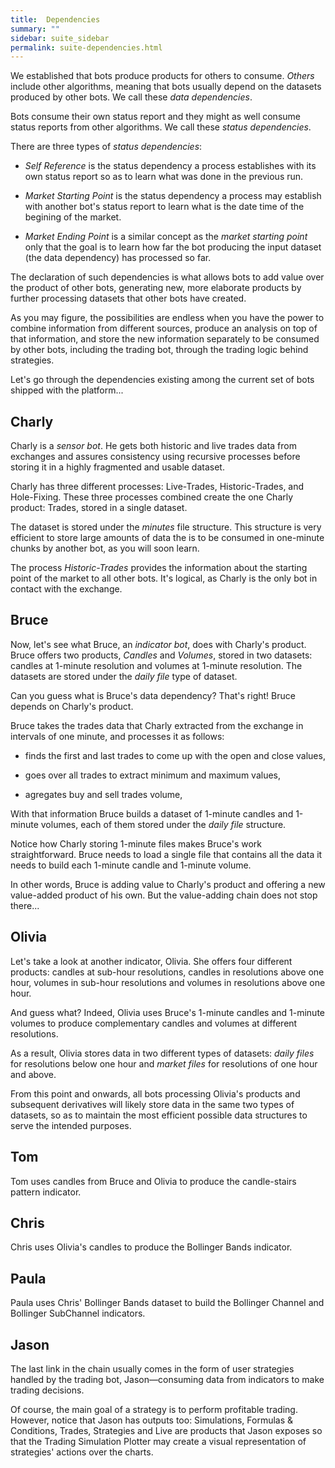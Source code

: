 ```yaml
---
title:  Dependencies
summary: ""
sidebar: suite_sidebar
permalink: suite-dependencies.html
---
```


We established that bots produce products for others to consume. _Others_ include other algorithms, meaning that bots usually depend on the datasets produced by other bots. We call these _data dependencies_.

Bots consume their own status report and they might as well consume status reports from other algorithms. We call these _status dependencies_. 

There are three types of *status dependencies*:

* *Self Reference* is the status dependency a process establishes with its own status report so as to learn what was done in the previous run.

* *Market Starting Point* is the status dependency a process may establish with another bot's status report to learn what is the date time of the begining of the market.

* *Market Ending Point* is a similar concept as the *market starting point* only that the goal is to learn how far the bot producing the input dataset (the data dependency) has processed so far.

The declaration of such dependencies is what allows bots to add value over the product of other bots, generating new, more elaborate products by further processing datasets that other bots have created.

As you may figure, the possibilities are endless when you have the power to combine information from different sources, produce an analysis on top of that information, and store the new information separately to be consumed by other bots, including the trading bot, through the trading logic behind strategies.

Let's go through the dependencies existing among the current set of bots shipped with the platform...

## Charly

Charly is a _sensor bot_. He gets both historic and live trades data from exchanges and assures consistency using recursive processes before storing it in a highly fragmented and usable dataset.

Charly has three different processes: Live-Trades, Historic-Trades, and Hole-Fixing. These three processes combined create the one Charly product: Trades, stored in a single dataset.

The dataset is stored under the _minutes_ file structure. This structure is very efficient to store large amounts of data the is to be consumed in one-minute chunks by another bot, as you will soon learn.

The process *Historic-Trades* provides the information about the starting point of the market to all other bots. It's logical, as Charly is the only bot in contact with the exchange.

## Bruce

Now, let's see what Bruce, an *indicator bot*, does with Charly's product. Bruce offers two products, *Candles* and *Volumes*, stored in two datasets: candles at 1-minute resolution and volumes at 1-minute resolution. The datasets are stored under the _daily file_ type of dataset.

Can you guess what is Bruce's data dependency? That's right! Bruce depends on Charly's product. 

Bruce takes the trades data that Charly extracted from the exchange in intervals of one minute, and processes it as follows:

* finds the first and last trades to come up with the open and close values,

* goes over all trades to extract minimum and maximum values, 

* agregates buy and sell trades volume, 

With that information Bruce builds a dataset of 1-minute candles and 1-minute volumes, each of them stored under the _daily file_ structure.

Notice how Charly storing 1-minute files makes Bruce's work straightforward. Bruce needs to load a single file that contains all the data it needs to build each 1-minute candle and 1-minute volume.

In other words, Bruce is adding value to Charly's product and offering a new value-added product of his own. But the value-adding chain does not stop there...

## Olivia

Let's take a look at another indicator, Olivia. She offers four different products: candles at sub-hour resolutions, candles in resolutions above one hour, volumes in sub-hour resolutions and volumes in resolutions above one hour. 

And guess what? Indeed, Olivia uses Bruce's 1-minute candles and 1-minute volumes to produce complementary candles and volumes at different resolutions.

As a result, Olivia stores data in two different types of datasets: *daily files* for resolutions below one hour and *market files* for resolutions of one hour and above. 

From this point and onwards, all bots processing Olivia's products and subsequent derivatives will likely store data in the same two types of datasets, so as to maintain the most efficient possible data structures to serve the intended purposes.

## Tom

Tom uses candles from Bruce and Olivia to produce the candle-stairs pattern indicator.

## Chris

Chris uses Olivia's candles to produce the Bollinger Bands indicator.

## Paula

Paula uses Chris' Bollinger Bands dataset to build the Bollinger Channel and Bollinger SubChannel indicators.

## Jason

The last link in the chain usually comes in the form of user strategies handled by the trading bot, Jason—consuming data from indicators to make trading decisions.

Of course, the main goal of a strategy is to perform profitable trading. However, notice that Jason has outputs too: Simulations, Formulas & Conditions, Trades, Strategies and Live are products that Jason exposes so that the Trading Simulation Plotter may create a visual representation of strategies' actions over the charts.